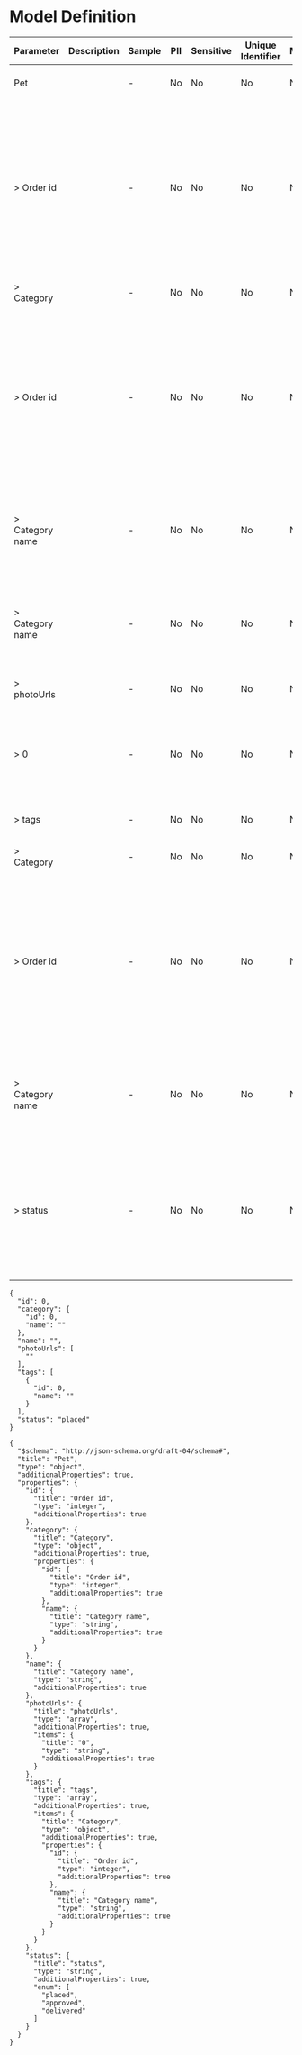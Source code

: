 # Model Definition
| Parameter | Description | Sample | PII | Sensitive | Unique Identifier | Mandatory | Default | Details |
| --- | --- | --- | --- | --- | --- | --- | --- | --- |
|  Pet |  |  -  | No | No | No | No |  |Data Type : object<br>  |
| &gt; Order id |  |  -  | No | No | No | No |  |Data Type : integer<br> Mininum :  - <br> Exclusive Minimum : No<br> Maximum :  - <br> Exclusive Maximum : No<br> Multiple Of :  - <br>  |
| &gt; Category |  |  -  | No | No | No | No |  |Data Type : object<br>  |
| &gt; Order id |  |  -  | No | No | No | No |  |Data Type : integer<br> Mininum :  - <br> Exclusive Minimum : No<br> Maximum :  - <br> Exclusive Maximum : No<br> Multiple Of :  - <br>  |
| &gt; Category name |  |  -  | No | No | No | No |  |Data Type : string<br> Min. length :  - <br> Max. length :  - <br> Regex :  - <br>  |
| &gt; Category name |  |  -  | No | No | No | No |  |Data Type : string<br> Min. length :  - <br> Max. length :  - <br> Regex :  - <br>  |
| &gt; photoUrls |  |  -  | No | No | No | No |  |Data Type : array<br>  |
| &gt; 0 |  |  -  | No | No | No | No |  |Data Type : string<br> Min. length :  - <br> Max. length :  - <br> Regex :  - <br>  |
| &gt; tags |  |  -  | No | No | No | No |  |Data Type : array<br>  |
| &gt; Category |  |  -  | No | No | No | No |  |Data Type : object<br>  |
| &gt; Order id |  |  -  | No | No | No | No |  |Data Type : integer<br> Mininum :  - <br> Exclusive Minimum : No<br> Maximum :  - <br> Exclusive Maximum : No<br> Multiple Of :  - <br>  |
| &gt; Category name |  |  -  | No | No | No | No |  |Data Type : string<br> Min. length :  - <br> Max. length :  - <br> Regex :  - <br>  |
| &gt; status |  |  -  | No | No | No | No |  |Data Type : string<br> Min. length :  - <br> Max. length :  - <br> Regex :  - <br> Enum : placed, approved, delivered<br>  |





```
{
  "id": 0,
  "category": {
    "id": 0,
    "name": ""
  },
  "name": "",
  "photoUrls": [
    ""
  ],
  "tags": [
    {
      "id": 0,
      "name": ""
    }
  ],
  "status": "placed"
}
```




```
{
  "$schema": "http://json-schema.org/draft-04/schema#",
  "title": "Pet",
  "type": "object",
  "additionalProperties": true,
  "properties": {
    "id": {
      "title": "Order id",
      "type": "integer",
      "additionalProperties": true
    },
    "category": {
      "title": "Category",
      "type": "object",
      "additionalProperties": true,
      "properties": {
        "id": {
          "title": "Order id",
          "type": "integer",
          "additionalProperties": true
        },
        "name": {
          "title": "Category name",
          "type": "string",
          "additionalProperties": true
        }
      }
    },
    "name": {
      "title": "Category name",
      "type": "string",
      "additionalProperties": true
    },
    "photoUrls": {
      "title": "photoUrls",
      "type": "array",
      "additionalProperties": true,
      "items": {
        "title": "0",
        "type": "string",
        "additionalProperties": true
      }
    },
    "tags": {
      "title": "tags",
      "type": "array",
      "additionalProperties": true,
      "items": {
        "title": "Category",
        "type": "object",
        "additionalProperties": true,
        "properties": {
          "id": {
            "title": "Order id",
            "type": "integer",
            "additionalProperties": true
          },
          "name": {
            "title": "Category name",
            "type": "string",
            "additionalProperties": true
          }
        }
      }
    },
    "status": {
      "title": "status",
      "type": "string",
      "additionalProperties": true,
      "enum": [
        "placed",
        "approved",
        "delivered"
      ]
    }
  }
}
```

